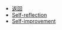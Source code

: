 * [返回](../README.md)
* [Self-reflection ](./Self-Monitoring.md)
* [Self-improvement](./Cultivation.md)
<!--* [Methodology](./thoughts.md)  >
